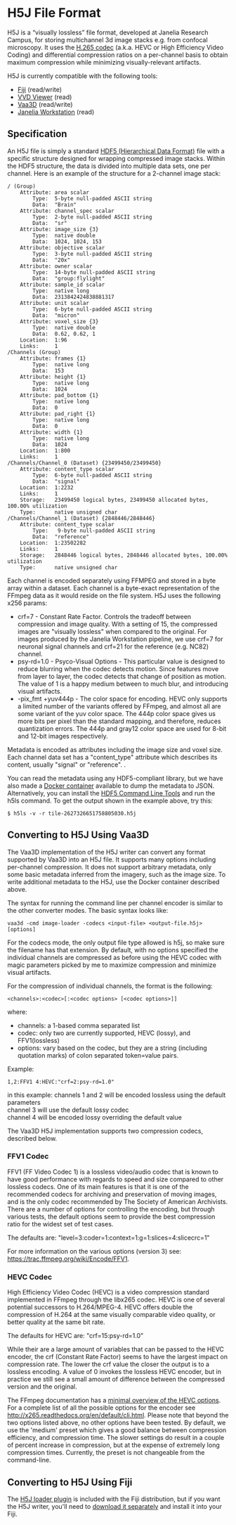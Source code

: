 # H5J File Format

H5J is a “visually lossless” file format, developed at Janelia Research Campus, for storing multichannel 3d image stacks e.g. from confocal microscopy. It uses the [H.265 codec](https://en.wikipedia.org/wiki/High_Efficiency_Video_Coding) (a.k.a. HEVC or High Efficiency Video Coding) and differential compression ratios on a per-channel basis to obtain maximum compression while minimizing visually-relevant artifacts. 

H5J is currently compatible with the following tools:
* [Fiji](https://fiji.sc/) (read/write)
* [VVD Viewer](https://github.com/takashi310/VVD_Viewer) (read)
* [Vaa3D](https://github.com/Vaa3D/release) (read/write)
* [Janelia Workstation](https://github.com/JaneliaSciComp/workstation) (read)


## Specification

An H5J file is simply a standard [HDF5 (Hierarchical Data Format)](https://en.wikipedia.org/wiki/Hierarchical_Data_Format) file with a specific structure designed for wrapping compressed image stacks. Within the HDF5 structure, the data is divided into multiple data sets, one per channel. Here is an example of the structure for a 2-channel image stack:

```
/ (Group)
    Attribute: area scalar
        Type:  5-byte null-padded ASCII string
        Data:  "Brain"
    Attribute: channel_spec scalar
        Type:  2-byte null-padded ASCII string
        Data:  "sr"
    Attribute: image_size {3}
        Type:  native double
        Data:  1024, 1024, 153
    Attribute: objective scalar
        Type:  3-byte null-padded ASCII string
        Data:  "20x"
    Attribute: owner scalar
        Type:  14-byte null-padded ASCII string
        Data:  "group:flylight"
    Attribute: sample_id scalar
        Type:  native long
        Data:  2313842424838881317
    Attribute: unit scalar
        Type:  6-byte null-padded ASCII string
        Data:  "micron"
    Attribute: voxel_size {3}
        Type:  native double
        Data:  0.62, 0.62, 1
    Location:  1:96
    Links:     1
/Channels (Group)
    Attribute: frames {1}
        Type:  native long
        Data:  153
    Attribute: height {1}
        Type:  native long
        Data:  1024
    Attribute: pad_bottom {1}
        Type:  native long
        Data:  0
    Attribute: pad_right {1}
        Type:  native long
        Data:  0
    Attribute: width {1}
        Type:  native long
        Data:  1024
    Location:  1:800
    Links:     1
/Channels/Channel_0 (Dataset) {23499450/23499450}
    Attribute: content_type scalar
        Type:  6-byte null-padded ASCII string
        Data:  "signal"
    Location:  1:2232
    Links:     1
    Storage:   23499450 logical bytes, 23499450 allocated bytes, 100.00% utilization
    Type:      native unsigned char
/Channels/Channel_1 (Dataset) {2848446/2848446}
    Attribute: content_type scalar
        Type:   9-byte null-padded ASCII string
        Data:  "reference"
    Location:  1:23502282
    Links:     1
    Storage:   2848446 logical bytes, 2848446 allocated bytes, 100.00% utilization
    Type:      native unsigned char

```

Each channel is encoded separately using FFMPEG and stored in a byte array within a dataset. Each channel is a byte-exact representation of the FFmpeg data as it would reside on the file system. H5J uses the following x256 params:
* crf=7 - Constant Rate Factor. Controls the tradeoff between compression and image quality. With a setting of 15, the compressed images are "visually lossless" when compared to the original. For images produced by the Janelia Workstation pipeline, we use crf=7 for neuronal signal channels and crf=21 for the reference (e.g. NC82) channel.
* psy-rd=1.0 - Psyco-Visual Options - This particular value is designed to reduce blurring when the codec detects motion. Since features move from layer to layer, the codec detects that change of position as motion. The value of 1 is a happy medium between to much blur, and introducing visual artifacts.
* -pix_fmt +yuv444p - The color space for encoding. HEVC only supports a limited number of the variants offered by FFmpeg, and almost all are some variant of the yuv color space. The 444p color space gives us more bits per pixel than the standard mapping, and therefore, reduces quantization errors. The 444p and gray12 color space are used for 8-bit and 12-bit images respectively.

Metadata is encoded as attributes including the image size and voxel size. Each channel data set has a "content_type" attribute which describes its content, usually "signal" or "reference". . 

You can read the metadata using any HDF5-compliant library, but we have also made a [Docker container](https://github.com/JaneliaSciComp/jacs-tools-docker/tree/master/h5j_metadata) available to dump the metadata to JSON. Alternatively, you can install the [HDF5 Command Line Tools](https://support.hdfgroup.org/products/hdf5_tools/#cmd) and run the h5ls command. To get the output shown in the example above, try this:

```
$ h5ls -v -r tile-2627326651758805030.h5j
```

## Converting to H5J Using Vaa3D

The Vaa3D implementation of the H5J writer can convert any format supported by Vaa3D into an H5J file. It supports many options including per-channel compression. It does not support arbitrary metadata, only some basic metadata inferred from the imagery, such as the image size. To write additional metadata to the H5J, use the Docker container described above.

The syntax for running the command line per channel encoder is similar to the other converter modes. The basic syntax looks like:
```
vaa3d -cmd image-loader -codecs <input-file> <output-file.h5j> [options]
```

For the codecs mode, the only output file type allowed is h5j, so make sure the filename has that extension. By default, with no options specified the individual channels are compressed as before using the HEVC codec with magic parameters picked by me to maximize compression and minimize visual artifacts.

For the compression of individual channels, the format is the following:

```
<channels>:<codec>[:<codec options> [<codec options>]]
```

where:
* channels:  a 1-based comma separated list
* codec: only two are currently supported, HEVC (lossy), and FFV1(lossless)
* options: vary based on the codec, but they are a string (including quotation marks) of colon separated token=value pairs.

Example:

```
1,2:FFV1 4:HEVC:"crf=2:psy-rd=1.0"
```

in this example:
channels 1 and 2 will be encoded lossless using the default parameters  
channel 3 will use the default lossy codec  
channel 4 will be encoded lossy overriding the default value  

The Vaa3D H5J implementation supports two compression codecs, described below.

### FFV1 Codec

FFV1 (FF Video Codec 1) is a lossless video/audio codec that is known to have good performance with regards to speed and size compared to other lossless codecs. One of its main features is that it is one of the recommended codecs for archiving and preservation of moving images, and is the only codec recommended by The Society of American Archivists. There are a number of options for controlling the encoding, but through various tests, the default options seem to provide the best compression ratio for the widest set of test cases.

The defaults are: "level=3:coder=1:context=1:g=1:slices=4:slicecrc=1"

For more information on the various options (version 3) see: https://trac.ffmpeg.org/wiki/Encode/FFV1.

### HEVC Codec

High Efficiency Video Codec (HEVC) is a video compression standard implemented in FFmpeg through the libx265 codec. HEVC is one of several potential successors to H.264/MPEG-4. HEVC offers double the compression of H.264 at the same visually comparable video quality, or better quality at the same bit rate.

The defaults for HEVC are: "crf=15:psy-rd=1.0"

While their are a large amount of variables that can be passed to the HEVC encoder, the crf (Constant Rate Factor) seems to have the largest impact on compression rate. The lower the crf value the closer the output is to a lossless encoding. A value of 0 invokes the lossless HEVC encoder, but in practice we still see a small amount of difference between the compressed version and the original.

The FFmpeg documentation has a [minimal overview of the HEVC options](https://trac.ffmpeg.org/wiki/Encode/H.265). For a complete list of all the possible options for the encoder see http://x265.readthedocs.org/en/default/cli.html. Please note that beyond the two options listed above, no other options have been tested. By default, we use the 'medium' preset which gives a good balance between compression efficiency, and compression time. The slower settings do result in a couple of percent increase in compression, but at the expense of extremely long compression times. Currently, the preset is not changeable from the command-line.

## Converting to H5J Using Fiji

The [H5J loader plugin](https://github.com/fiji/H5J_Loader_Plugin) is included with the Fiji distribution, but if you want the H5J writer, you'll need to [download it separately](https://github.com/JaneliaSciComp/H5J_Writer_For_Fiji) and install it into your Fiji.


